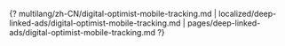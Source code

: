 {? multilang/zh-CN/digital-optimist-mobile-tracking.md | localized/deep-linked-ads/digital-optimist-mobile-tracking.md | pages/deep-linked-ads/digital-optimist-mobile-tracking.md ?}
